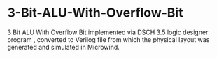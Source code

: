 # 3-Bit-ALU-With-Overflow-Bit
3 Bit ALU With Overflow Bit implemented via DSCH 3.5 logic designer program , converted to Verilog file from which the physical layout was generated and simulated in Microwind. 
